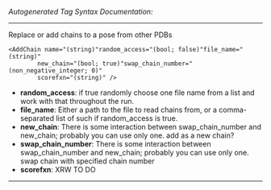 _Autogenerated Tag Syntax Documentation:_

---
Replace or add chains to a pose from other PDBs

```
<AddChain name="(string)"random_access="(bool; false)"file_name="(string)"
        new_chain="(bool; true)"swap_chain_number="(non_negative_integer; 0)"
        scorefxn="(string)" />
```

-   **random_access**: if true randomly choose one file name from a list and work with that throughout the run.
-   **file_name**: Either a path to the file to read chains from, or a comma-separated list of such if random_access is true.
-   **new_chain**: There is some interaction between swap_chain_number and new_chain; probably you can use only one.  add as a new chain?
-   **swap_chain_number**: There is some interaction between swap_chain_number and new_chain; probably you can use only one.  swap chain with specified chain number
-   **scorefxn**: XRW TO DO

---
